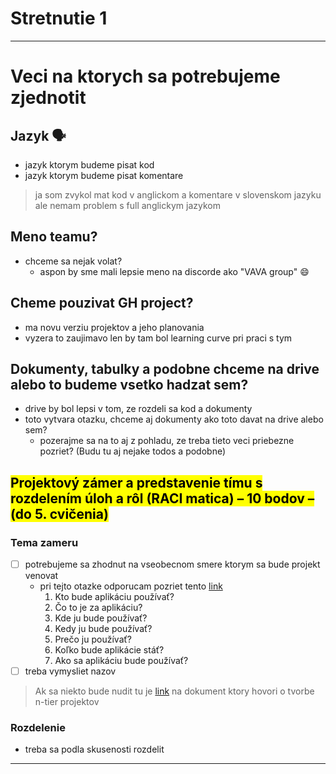 # Stretnutie 1

---
# Veci na ktorych sa potrebujeme zjednotit

## Jazyk 🗣️
- jazyk ktorym budeme pisat kod
- jazyk ktorym budeme pisat komentare

> ja som zvykol mat kod v anglickom a komentare v slovenskom jazyku ale nemam problem s full anglickym jazykom

## Meno teamu?
- chceme sa nejak volat?
    - aspon by sme mali lepsie meno na discorde ako "VAVA group" 😄

## Cheme pouzivat GH project?
- ma novu verziu projektov a jeho planovania
- vyzera to zaujimavo len by tam bol learning curve pri praci s tym

## Dokumenty, tabulky a podobne chceme na drive alebo to budeme vsetko hadzat sem?
- drive by bol lepsi v tom, ze rozdeli sa kod a dokumenty
- toto vytvara otazku, chceme aj dokumenty ako toto davat na drive alebo sem?
  - pozerajme sa na to aj z pohladu, ze treba tieto veci priebezne pozriet? (Budu tu aj nejake todos a podobne)
  

## <mark>  **Projektový zámer** a predstavenie tímu s rozdelením úloh a rôl (**RACI matica**) – 10 bodov – (do 5. cvičenia) </mark>

### Tema zameru
- [ ] potrebujeme sa zhodnut na vseobecnom smere ktorym sa bude projekt venovat
  - pri tejto otazke odporucam pozriet tento [link](https://github.com/miroslav-reiter/VAVA_JAVA/blob/main/Projekt/Model%205W.pdf)
    1. Kto bude aplikáciu používať?
    2. Čo to je za aplikáciu?
    3. Kde ju bude používať?
    4. Kedy ju bude používať?
    5. Prečo ju používať?
    6. Koľko bude aplikácie stáť?
    7. Ako sa aplikáciu bude používať?
- [ ] treba vymysliet nazov

> Ak sa niekto bude nudit tu je [link](https://github.com/miroslav-reiter/VAVA_JAVA/blob/main/Projekt/VisionDocumentTemplate-SK.pdf) na dokument ktory hovori o tvorbe n-tier projektov

### Rozdelenie 
- treba sa podla skusenosti rozdelit

---

